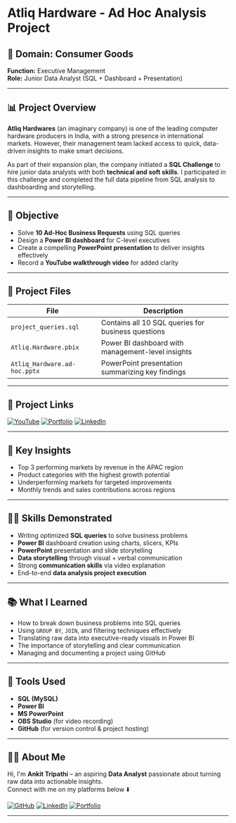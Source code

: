 # Atliq Hardware - Ad Hoc Analysis Project

## 📌 Domain: Consumer Goods  
**Function:** Executive Management  
**Role:** Junior Data Analyst (SQL + Dashboard + Presentation)

---

## 📊 Project Overview

**Atliq Hardwares** (an imaginary company) is one of the leading computer hardware producers in India, with a strong presence in international markets. However, their management team lacked access to quick, data-driven insights to make smart decisions.

As part of their expansion plan, the company initiated a **SQL Challenge** to hire junior data analysts with both **technical and soft skills**. I participated in this challenge and completed the full data pipeline from SQL analysis to dashboarding and storytelling.

---

## 🎯 Objective

- Solve **10 Ad-Hoc Business Requests** using SQL queries  
- Design a **Power BI dashboard** for C-level executives  
- Create a compelling **PowerPoint presentation** to deliver insights effectively  
- Record a **YouTube walkthrough video** for added clarity

---

## 📁 Project Files

| File | Description |
|------|-------------|
| `project_queries.sql` | Contains all 10 SQL queries for business questions |
| `Atliq.Hardware.pbix` | Power BI dashboard with management-level insights |
| `Atliq_Hardware.ad-hoc.pptx` | PowerPoint presentation summarizing key findings |

---

## 🔗 Project Links

[![YouTube](https://img.shields.io/badge/Watch%20on-YouTube-red?style=for-the-badge&logo=youtube)](https://youtu.be/CFG3EPwpoKE)
[![Portfolio](https://img.shields.io/badge/View%20on-Portfolio-blueviolet?style=for-the-badge&logo=codeforces)](https://codebasics.io/portfolio/ANKIT-TRIPATHI)
[![LinkedIn](https://img.shields.io/badge/Connect%20on-LinkedIn-blue?style=for-the-badge&logo=linkedin)](https://www.linkedin.com/in/ankittripathiii/)

---

## 🧠 Key Insights

- Top 3 performing markets by revenue in the APAC region
- Product categories with the highest growth potential
- Underperforming markets for targeted improvements
- Monthly trends and sales contributions across regions

---

## 🧑‍💻 Skills Demonstrated

- Writing optimized **SQL queries** to solve business problems
- **Power BI** dashboard creation using charts, slicers, KPIs
- **PowerPoint** presentation and slide storytelling
- **Data storytelling** through visual + verbal communication
- Strong **communication skills** via video explanation
- End-to-end **data analysis project execution**

---

## 📚 What I Learned

- How to break down business problems into SQL queries
- Using `GROUP BY`, `JOIN`, and filtering techniques effectively
- Translating raw data into executive-ready visuals in Power BI
- The importance of storytelling and clear communication
- Managing and documenting a project using GitHub

---

## 🧰 Tools Used

- **SQL (MySQL)**
- **Power BI**
- **MS PowerPoint**
- **OBS Studio** (for video recording)
- **GitHub** (for version control & project hosting)

---

## 🙋‍♂️ About Me

Hi, I'm **Ankit Tripathi** – an aspiring **Data Analyst** passionate about turning raw data into actionable insights.  
Connect with me on my platforms below ⬇️

[![GitHub](https://img.shields.io/badge/My-GitHub-333?style=flat&logo=github&logoColor=white)](https://github.com/ankitt994)
[![LinkedIn](https://img.shields.io/badge/My-LinkedIn-0A66C2?style=flat&logo=linkedin&logoColor=white)](https://www.linkedin.com/in/ankittripathiii/)
[![Portfolio](https://img.shields.io/badge/My-Portfolio-8A2BE2?style=flat&logo=codeforces&logoColor=white)](https://codebasics.io/portfolio/ANKIT-TRIPATHI)

---
